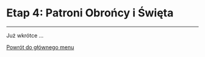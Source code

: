 # <span class="stage-header">Etap 4</span>: Patroni Obrońcy i Święta
---
Już wkrótce ...

[Powrót do głównego menu](index.md)
